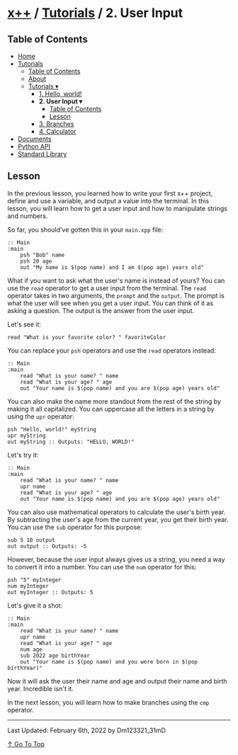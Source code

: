 # [x++](../../README.md) / [Tutorials](../tutorials.md) / 2. User Input

## Table of Contents

- [Home](../../README.md)
- [Tutorials](../tutorials.md)
    - [Table of Contents](#table-of-contents)
    - [About](#about)
    - [Tutorials ▾](#tutorials)
        - [1. Hello, world!](./1helloWorld.md)
        - **2. User Input ▾**
            - [Table of Contents](#table-of-contents)
            - [Lesson](#lesson)
        - [3. Branches](./3branches.md)
        - [4. Calculator](./4calculator.md)
- [Documents](../documents.md)
- [Python API](../standardLibrary.md)
- [Standard Library](../pythonAPI.md)

## Lesson

In the previous lesson, you learned how to write your first x++ project, define and use a variable, and output a value into the terminal. In this lesson, you will learn how to get a user input and how to manipulate strings and numbers.

So far, you should've gotten this in your `main.xpp` file:

```xt
:: Main
:main
    psh "Bob" name
    psh 20 age
    out "My name is $(pop name) and I am $(pop age) years old"
```

What if you want to ask what the user's name is instead of yours? You can use the `read` operator to get a user input from the terminal. The `read` operator takes in two arguments, the `prompt` and the `output`. The prompt is what the user will see when you get a user input. You can think of it as asking a question. The output is the answer from the user input.

Let's see it:

```xt
read "What is your favorite color? " favoriteColor
```

You can replace your `psh` operators and use the `read` operators instead:

```xt
:: Main
:main
    read "What is your name? " name
    read "What is your age? " age
    out "Your name is $(pop name) and you are $(pop age) years old"
```

You can also make the name more standout from the rest of the string by making it all capitalized. You can uppercase all the letters in a string by using the `upr` operator:

```xt
psh "Hello, world!" myString
upr myString
out myString :: Outputs: "HELLO, WORLD!"
```

Let's try it:

```xt
:: Main
:main
    read "What is your name? " name
    upr name
    read "What is your age? " age
    out "Your name is $(pop name) and you are $(pop age) years old"
```

You can also use mathematical operators to calculate the user's birth year. By subtracting the user's age from the current year, you get their birth year. You can use the `sub` operator for this purpose:

```xt
sub 5 10 output
out output :: Outputs: -5
```

However, because the user input always gives us a string, you need a way to convert it into a number. You can use the `num` operator for this:

```xt
psh "5" myInteger
num myInteger
out myInteger :: Outputs: 5
```

Let's give it a shot:

```xt
:: Main
:main
    read "What is your name? " name
    upr name
    read "What is your age? " age
    num age
    sub 2022 age birthYear
    out "Your name is $(pop name) and you were born in $(pop birthYear)"
```

Now it will ask the user their name and age and output their name and birth year. Incredible isn't it.

In the next lesson, you will learn how to make branches using the `cmp` operator.

---

Last Updated: February 6th, 2022 by Dm123321_31mD

[↑ Go To Top](#x--tutorials--2-user-input)